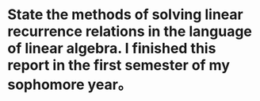 # State the methods of solving linear recurrence relations in the language of linear algebra. I finished this report in the first semester of my sophomore year。
